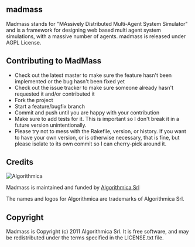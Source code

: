 madmass
-------

Madmass stands for "MAssively Distributed Multi-Agent System Simulator" and is a framework for designing web based multi agent system simulations,
with a massive number of agents. madmass is released under AGPL License.

Contributing to MadMass
-----------------------
 
* Check out the latest master to make sure the feature hasn't been implemented or the bug hasn't been fixed yet
* Check out the issue tracker to make sure someone already hasn't requested it and/or contributed it
* Fork the project
* Start a feature/bugfix branch
* Commit and push until you are happy with your contribution
* Make sure to add tests for it. This is important so I don't break it in a future version unintentionally.
* Please try not to mess with the Rakefile, version, or history. If you want to have your own version, or is otherwise necessary, that is fine, but please isolate to its own commit so I can cherry-pick around it.

Credits
-------

![Algorithmica](http://algorithmica.it/images/rounded-logo.png)

Madmass is maintained and funded by [Algorithmica Srl](http://algorithmica.it)

The names and logos for Algorithmica are trademarks of Algorithmica Srl.


Copyright
---------

Madmass is Copyright (c) 2011 Algorithmica Srl. It is free software, and may be redistributed under the terms specified in the
LICENSE.txt file.

